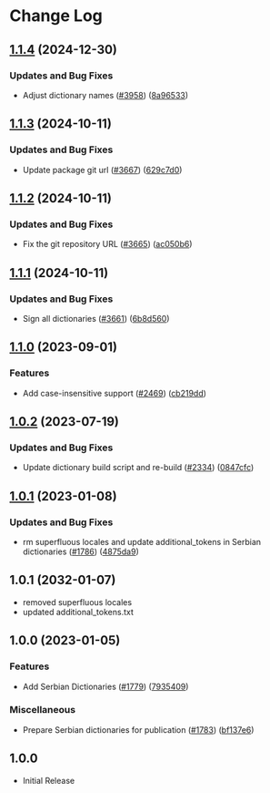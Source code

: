 # Change Log

## [1.1.4](https://github.com/khulnasoft/codetypo-dicts/compare/@codetypo/dict-sr-cyrl@1.1.3...@codetypo/dict-sr-cyrl@1.1.4) (2024-12-30)


### Updates and Bug Fixes

* Adjust dictionary names ([#3958](https://github.com/khulnasoft/codetypo-dicts/issues/3958)) ([8a96533](https://github.com/khulnasoft/codetypo-dicts/commit/8a96533bec21280103740868b81559437c413501))

## [1.1.3](https://github.com/khulnasoft/codetypo-dicts/compare/@codetypo/dict-sr-cyrl@1.1.2...@codetypo/dict-sr-cyrl@1.1.3) (2024-10-11)


### Updates and Bug Fixes

* Update package git url ([#3667](https://github.com/khulnasoft/codetypo-dicts/issues/3667)) ([629c7d0](https://github.com/khulnasoft/codetypo-dicts/commit/629c7d0a5e1bacad1d3874b1f8372edc3494ef97))

## [1.1.2](https://github.com/khulnasoft/codetypo-dicts/compare/@codetypo/dict-sr-cyrl@1.1.1...@codetypo/dict-sr-cyrl@1.1.2) (2024-10-11)


### Updates and Bug Fixes

* Fix the git repository URL ([#3665](https://github.com/khulnasoft/codetypo-dicts/issues/3665)) ([ac050b6](https://github.com/khulnasoft/codetypo-dicts/commit/ac050b697d57820109995e92fac5ccc32ced1723))

## [1.1.1](https://github.com/khulnasoft/codetypo-dicts/compare/@codetypo/dict-sr-cyrl@1.1.0...@codetypo/dict-sr-cyrl@1.1.1) (2024-10-11)


### Updates and Bug Fixes

* Sign all dictionaries ([#3661](https://github.com/khulnasoft/codetypo-dicts/issues/3661)) ([6b8d560](https://github.com/khulnasoft/codetypo-dicts/commit/6b8d560cf51a593458ce42bca415859f872cfc97))

## [1.1.0](https://github.com/khulnasoft/codetypo-dicts/compare/@codetypo/dict-sr-cyrl@1.0.2...@codetypo/dict-sr-cyrl@1.1.0) (2023-09-01)


### Features

* Add case-insensitive support ([#2469](https://github.com/khulnasoft/codetypo-dicts/issues/2469)) ([cb219dd](https://github.com/khulnasoft/codetypo-dicts/commit/cb219ddf4363ff580c3c3706973696b65d6dad0d))

## [1.0.2](https://github.com/khulnasoft/codetypo-dicts/compare/@codetypo/dict-sr-cyrl@1.0.1...@codetypo/dict-sr-cyrl@1.0.2) (2023-07-19)


### Updates and Bug Fixes

* Update dictionary build script and re-build ([#2334](https://github.com/khulnasoft/codetypo-dicts/issues/2334)) ([0847cfc](https://github.com/khulnasoft/codetypo-dicts/commit/0847cfc9623018940e7761e08eeba0ec7c0a320e))

## [1.0.1](https://github.com/khulnasoft/codetypo-dicts/compare/@codetypo/dict-sr-cyrl@1.0.0...@codetypo/dict-sr-cyrl@1.0.1) (2023-01-08)


### Updates and Bug Fixes

* rm superfluous locales and update additional_tokens in Serbian dictionaries ([#1786](https://github.com/khulnasoft/codetypo-dicts/issues/1786)) ([4875da9](https://github.com/khulnasoft/codetypo-dicts/commit/4875da94cb5bc178030e7e14453f4c3de23f910a))

## 1.0.1 (2032-01-07)

* removed superfluous locales
* updated additional_tokens.txt

## 1.0.0 (2023-01-05)

### Features

* Add Serbian Dictionaries ([#1779](https://github.com/khulnasoft/codetypo-dicts/issues/1779)) ([7935409](https://github.com/khulnasoft/codetypo-dicts/commit/79354094c063ecf3d70b98a5c9d53756b1a06233))

### Miscellaneous

* Prepare Serbian dictionaries for publication ([#1783](https://github.com/khulnasoft/codetypo-dicts/issues/1783)) ([bf137e6](https://github.com/khulnasoft/codetypo-dicts/commit/bf137e648670cc58670bb859510711ddfda16c33))

## 1.0.0

* Initial Release
